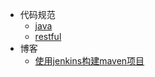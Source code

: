 - 代码规范
    - [java](style/java)
    - [restful](style/restful)
- 博客
    - [使用jenkins构建maven项目](style/博客/使用jenkins构建maven项目)